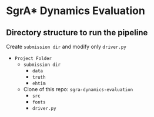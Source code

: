 # SgrA* Dynamics Evaluation

## Directory structure to run the pipeline

Create `submission dir` and modify only `driver.py`

- `Project Folder`
  - `submission dir`
    - `data`
    - `truth`
    - `ehtim`
  - Clone of this repo: `sgra-dynamics-evaluation`
    - `src`
    - `fonts`
    - `driver.py`
   
